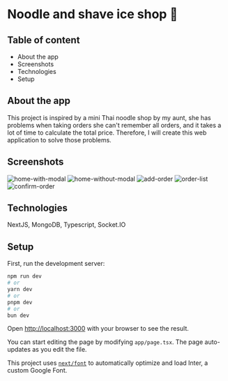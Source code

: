 # Noodle and shave ice shop 🍜

## Table of content
- About the app
- Screenshots
- Technologies
- Setup

## About the app

This project is inspired by a mini Thai noodle shop by my aunt, she has problems when taking orders she can't remember all orders, and it takes a lot of time to calculate the total price. Therefore, I will create this web application to solve those problems.

## Screenshots
![home-with-modal](https://github.com/unknowguy2001/noodle-shave-ice-shop/assets/73591183/509f15d3-0006-4f31-82db-5262b79febe5)
![home-without-modal](https://github.com/unknowguy2001/noodle-shave-ice-shop/assets/73591183/000ed7f7-c11e-4724-b6ae-9f9c3ce28036)
![add-order](https://github.com/unknowguy2001/noodle-shave-ice-shop/assets/73591183/b129b222-a5f5-475d-951a-01316732678d)
![order-list](https://github.com/unknowguy2001/noodle-shave-ice-shop/assets/73591183/61e0df5f-e06f-4d04-9afd-7b136e16f305)
![confirm-order](https://github.com/unknowguy2001/noodle-shave-ice-shop/assets/73591183/94a46a91-63d2-4be4-bd9b-81541e0b04b4)

## Technologies
NextJS, MongoDB, Typescript, Socket.IO

## Setup

First, run the development server:

```bash
npm run dev
# or
yarn dev
# or
pnpm dev
# or
bun dev
```

Open [http://localhost:3000](http://localhost:3000) with your browser to see the result.

You can start editing the page by modifying `app/page.tsx`. The page auto-updates as you edit the file.

This project uses [`next/font`](https://nextjs.org/docs/basic-features/font-optimization) to automatically optimize and load Inter, a custom Google Font.
